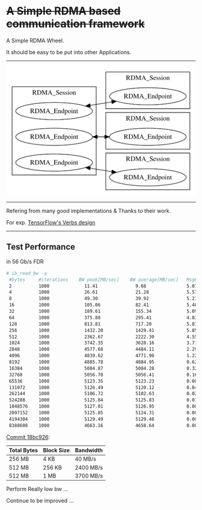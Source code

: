 # ~~A Simple RDMA based communication framework~~

A Simple RDMA Wheel.

It should be easy to be put into other Applications.

---

![Basic Structure](img/Session-Endpoint.svg)

---

Refering from many good implementations & Thanks to their work.

For exp. [TensorFlow's Verbs design](https://github.com/tensorflow/tensorflow/tree/master/tensorflow/contrib/verbs)

---

## Test Performance

in 56 Gb/s FDR

```bash
# ib_read_bw -a
 #bytes     #iterations    BW peak[MB/sec]    BW average[MB/sec]   MsgRate[Mpps]
 2          1000             11.41              9.68               5.075865
 4          1000             26.61              21.28              5.578527
 8          1000             49.30              39.92              5.232950
 16         1000             105.06             82.41              5.400687
 32         1000             189.61             155.34             5.090028
 64         1000             375.88             295.41             4.839923
 128        1000             813.81             717.20             5.875304
 256        1000             1432.20            1429.41            5.854844
 512        1000             2362.67            2222.30            4.551278
 1024       1000             3742.35            3628.16            3.715238
 2048       1000             4577.68            4484.11            2.295864
 4096       1000             4839.62            4771.90            1.221607
 8192       1000             4885.78            4884.95            0.625273
 16384      1000             5084.87            5084.28            0.325394
 32768      1000             5056.70            5056.41            0.161805
 65536      1000             5123.35            5123.23            0.081972
 131072     1000             5126.49            5120.12            0.040961
 262144     1000             5106.72            5102.63            0.020411
 524288     1000             5125.84            5125.83            0.010252
 1048576    1000             5127.01            5126.95            0.005127
 2097152    1000             5125.85            5124.31            0.002562
 4194304    1000             5129.49            5129.48            0.001282
 8388608    1000             4663.16            4658.64            0.000582
```

[Commit 18bc926](https://github.com/jcf94/RDMA-wheel/commit/18bc926205931f4ddd43b763c703273d7b2ff22e):

|Total Bytes|Block Size|Bandwidth|
|-|-|-|
|256 MB|4 KB|40 MB/s|
|512 MB|256 KB|2400 MB/s|
|512 MB|1 MB|3700 MB/s|

Perform Really low bw ...

Continue to be improved ...